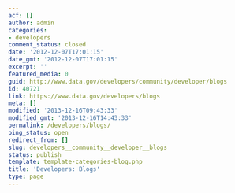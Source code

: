 ```yaml
---
acf: []
author: admin
categories:
- developers
comment_status: closed
date: '2012-12-07T17:01:15'
date_gmt: '2012-12-07T17:01:15'
excerpt: ''
featured_media: 0
guid: http://www.data.gov/developers/community/developer/blogs
id: 40721
link: https://www.data.gov/developers/blogs
meta: []
modified: '2013-12-16T09:43:33'
modified_gmt: '2013-12-16T14:43:33'
permalink: /developers/blogs/
ping_status: open
redirect_from: []
slug: developers__community__developer__blogs
status: publish
template: template-categories-blog.php
title: 'Developers: Blogs'
type: page
---
```


